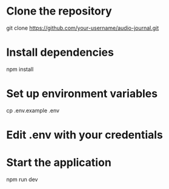 # Clone the repository
git clone https://github.com/your-username/audio-journal.git

# Install dependencies
npm install

# Set up environment variables
cp .env.example .env
# Edit .env with your credentials

# Start the application
npm run dev